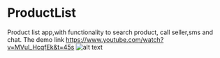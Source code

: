 # ProductList
Product list app,with functionality to search product, call seller,sms and chat.
The demo link https://www.youtube.com/watch?v=MVul_HcqfEk&t=45s
![alt text](https://github.com/ayetolusamuel/ProductList/blob/master/product_list.PNG)
